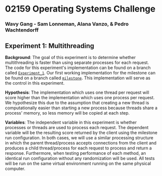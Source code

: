 # 02159 Operating Systems Challenge
### Wavy Gang - Sam Lonneman, Alana Vanzo, & Pedro Wachtendorff

## Experiment 1: Multithreading
**Background**: The goal of this experiment is to determine whether multithreading is faster than using separate processes for each request. The code for this experiment's implementation can be found on a branch called [`Experiment_1`](https://github.com/SamLonneman/os-challenge-wavy-gang/tree/Experiment_1). Our first working implementation for the milestone can be found on a branch called [`milestone`](https://github.com/SamLonneman/os-challenge-wavy-gang/tree/milestone). This implementation will serve as the control in this experiment.

**Hypothesis**: The implementation which uses one thread per request will score higher than the implementation which uses one process per request. We hypothesize this due to the assumption that creating a new thread is computationally easier than starting a new process because threads share a process' memory, so less memory will be copied at each step.

**Variables**: The independent variable in this experiment is whether processes or threads are used to process each request. The dependent variable will be the resulting score returned by the client using the milestone run configuration. In both cases, we will use a similar processing structure in which the parent thread/process accepts connections from the client and produces a child thread/process for each request to process and return a response. Furthermore, when testing performance of each method, an identical run configuration without any randomization will be used. All tests will be run on the same virtual environment running on the same physical computer.
